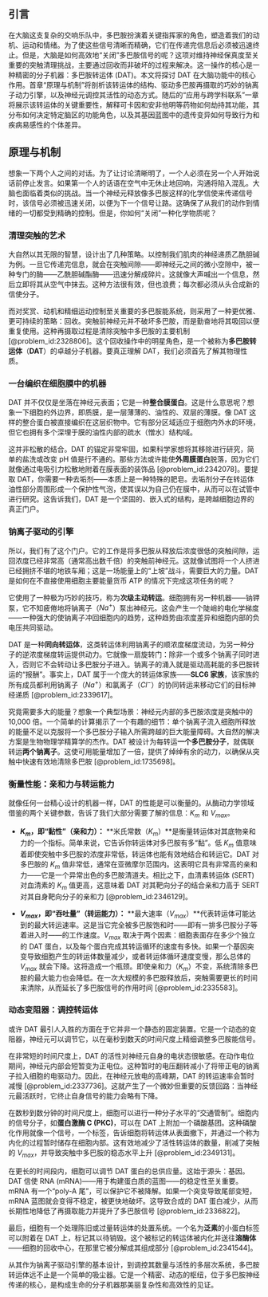## 引言
在大脑这支复杂的交响乐队中，多巴胺扮演着关键指挥家的角色，塑造着我们的动机、运动和情绪。为了使这些信号清晰而精确，它们在传递完信息后必须被迅速终止。但是，大脑是如何高效地“关闭”多巴胺信号的呢？这项对维持神经保真度至关重要的突触清理挑战，主要通过回收而非破坏的过程来解决。这一操作的核心是一种精密的分子机器：多巴胺转运体 (DAT)。本文将探讨 DAT 在大脑功能中的核心作用。首章“原理与机制”将剖析该转运体的结构、驱动多巴胺再摄取的巧妙的钠离子动力引擎，以及神经元调控其活性的动态方式。随后的“应用与跨学科联系”一章将展示该转运体的关键重要性，解释可卡因和安非他明等药物如何劫持其功能，其分布如何决定特定脑区的功能角色，以及其基因蓝图中的遗传变异如何导致行为和疾病易感性的个体差异。

## 原理与机制

想象一下两个人之间的对话。为了让讨论清晰明了，一个人必须在另一个人开始说话前停止发言。如果第一个人的话语在空气中无休止地回响，沟通将陷入混乱。大脑也面临着类似的挑战。当一个神经元释放像多巴胺这样的化学信使来传递信号时，该信号必须被迅速关闭，以便为下一个信号让路。这确保了从我们的动作到情绪的一切都受到精确的控制。但是，你如何“关闭”一种化学物质呢？

### 清理突触的艺术

大自然以其无限的智慧，设计出了几种策略。以控制我们肌肉的神经递质乙酰胆碱为例。一旦它传递完信息，就会在突触间隙——即神经元之间的微小空隙中，被一种专门的酶——乙酰胆碱酯酶——迅速分解成碎片。这就像大声喊出一个信息，然后立即将其从空气中抹去。这种方法很有效，但也浪费；每次都必须从头合成新的信使分子。

而对奖赏、动机和精细运动控制至关重要的多巴胺能系统，则采用了一种更优雅、更可持续的策略：回收。突触前神经元并不破坏多巴胺，而是勤奋地将其吸回以便重复使用。这种再摄取过程是清除突触中多巴胺的主要机制 [@problem_id:2328806]。这个回收操作中的明星角色，是一个被称为**多巴胺转运体**（**DAT**）的卓越分子机器。要真正理解 DAT，我们必须首先了解其物理性质。

### 一台编织在细胞膜中的机器

DAT 并不仅仅是坐落在神经元表面；它是一种**整合膜蛋白**。这是什么意思呢？想象一下细胞的外边界，即质膜，是一层薄薄的、油性的、双层的薄膜。像 DAT 这样的整合蛋白被直接编织在这层织物中。它有部分区域适应于细胞内外水的环境，但它也拥有多个深埋于膜的油性内部的疏水（憎水）结构域。

这并非松散的结合。DAT 的锚定非常牢固，如果科学家想将其移除进行研究，简单的盐洗或改变 pH 值是行不通的。那些方法或许能使**外周膜蛋白**脱落，因为它们就像通过电吸引力松散地附着在膜表面的装饰品 [@problem_id:2342078]。要提取 DAT，你需要一种去垢剂——本质上是一种特殊的肥皂。去垢剂分子在转运体油性部分周围形成一个保护性气泡，使其误以为自己仍在膜中，从而可以在试管中进行研究。这告诉我们，DAT 是一个坚固的、嵌入式的结构，是跨越细胞边界的真正门户。

### 钠离子驱动的引擎

所以，我们有了这个门户。它的工作是将多巴胺从释放后浓度很低的突触间隙，运回浓度已经非常高（通常高出数千倍）的突触前神经元。这就像试图将一个人挤进已经拥挤不堪的地铁车厢；这是一场能量上的“上坡”战斗，需要巨大的力量。DAT 是如何在不直接使用细胞主要能量货币 ATP 的情况下完成这项任务的呢？

它使用了一种极为巧妙的技巧，称为**次级主动转运**。细胞拥有另一种机器——钠钾泵，它不知疲倦地将钠离子（$Na^{+}$）泵出神经元。这会产生一个陡峭的电化学梯度——一种强大的使钠离子冲回细胞内的趋势，这种趋势由浓度差异和细胞内部的负电压共同驱动。

DAT 是一种**同向转运体**，这类转运体利用钠离子的顺浓度梯度流动，为另一种分子的逆浓度梯度转运提供动力。它就像一扇旋转门：除非一个或多个钠离子同时进入，否则它不会转动让多巴胺分子进入。钠离子的涌入就是驱动高耗能的多巴胺转运的“报酬”。事实上，DAT 属于一个庞大的转运体家族——**SLC6 家族**，该家族的所有成员都利用钠离子（$Na^{+}$）和氯离子（$Cl^{-}$）的协同转运来移动它们的目标神经递质 [@problem_id:2339617]。

究竟需要多大的能量？想象一个典型场景：神经元内部的多巴胺浓度是突触中的 10,000 倍。一个简单的计算揭示了一个有趣的细节：单个钠离子流入细胞所释放的能量不足以克服将一个多巴胺分子输入所需跨越的巨大能量障碍。大自然的解决方案是生物物理学精算学的杰作。DAT 被设计为每转运**一个多巴胺分子**，就偶联转运**两个钠离子**。这使可用能量增加了一倍，提供了绰绰有余的动力，以确保从突触中快速有效地清除多巴胺 [@problem_id:1735698]。

### 衡量性能：亲和力与转运能力

就像任何一台精心设计的机器一样，DAT 的性能是可以衡量的。从酶动力学领域借鉴的两个关键参数，告诉了我们大部分需要了解的信息：$K_m$ 和 $V_{max}$。

-   **$K_m$，即“黏性”（亲和力）：** **米氏常数（$K_m$）**是衡量转运体对其底物亲和力的一个指标。简单来说，它告诉你转运体对多巴胺有多“黏”。低 $K_m$ 值意味着即使突触中多巴胺的浓度非常低，转运体也能有效地结合和转运它。DAT 对多巴胺的 $K_m$ 值非常低，通常在亚微摩尔范围内。这表明它具有非常高的亲和力——它是一个异常出色的多巴胺清道夫。相比之下，血清素转运体 (SERT) 对血清素的 $K_m$ 值更高，这意味着 DAT 对其靶向分子的结合亲和力高于 SERT 对其自身靶向分子的亲和力 [@problem_id:2346129]。

-   **$V_{max}$，即“吞吐量”（转运能力）：** **最大速率（$V_{max}$）**代表转运体可能达到的最大转运速率。这是当它完全被多巴胺饱和时——即有一排多巴胺分子等着进入时——的工作速度。$V_{max}$ 取决于两个因素：细胞表面存在多少个独立的 DAT 蛋白，以及每个蛋白完成其转运循环的速度有多快。如果一个基因突变导致细胞产生的转运体数量减少，或者转运体循环速度变慢，那么总体的 $V_{max}$ 就会下降。这将造成一个瓶颈。即使亲和力（$K_m$）不变，系统清除多巴胺的最大能力也会降低。在一次大规模的多巴胺释放后，突触需要更长的时间来清除，从而延长了多巴胺信号的作用时间 [@problem_id:2335583]。

### 动态变阻器：调控转运体

或许 DAT 最引人入胜的方面在于它并非一个静态的固定装置。它是一个动态的变阻器，神经元可以调节它，以在毫秒到数天的时间尺度上精细调整多巴胺能信号。

在非常短的时间尺度上，DAT 的活性对神经元自身的电状态很敏感。在动作电位期间，神经元内部会短暂变为正电位。这种暂时的电压翻转减小了将带正电的钠离子拉入细胞的电驱动力。因此，在神经元放电的高峰期，DAT 的转运速率会暂时减慢 [@problem_id:2337736]。这就产生了一个微妙但重要的反馈回路：当神经元最活跃时，它终止自身信号的能力会略有下降。

在数秒到数分钟的时间尺度上，细胞可以进行一种分子水平的“交通管制”。细胞内的信号分子，如**蛋白激酶 C (PKC)**，可以在 DAT 上附加一个磷酸基团。这种磷酸化作用就像一个信号，一个标签，告诉细胞将转运体从表面撤下，并通过一个称为内化的过程暂时储存在细胞内部。这有效地减少了活性转运体的数量，削减了突触的 $V_{max}$，并导致突触中多巴胺的稳态水平上升 [@problem_id:2349131]。

在更长的时间段内，细胞可以调节 DAT 蛋白的总供应量。这始于源头：基因。DAT 信使 RNA (mRNA)——用于构建蛋白质的蓝图——的稳定性至关重要。mRNA 有一个“poly-A 尾”，可以保护它不被降解。如果一个突变导致尾部变短，mRNA 蓝图就会变得不稳定，被更快地破坏。这导致合成的 DAT 蛋白减少，从而长期性地降低了再摄取能力并提升了多巴胺信号 [@problem_id:2336822]。

最后，细胞有一个处理陈旧或过量转运体的处置系统。一个名为**泛素**的小蛋白标签可以附着在 DAT 上，标记其以待销毁。这个被标记的转运体被内化并送往**溶酶体**——细胞的回收中心，在那里它被分解成其组成部分 [@problem_id:2341544]。

从其作为钠离子驱动引擎的基本设计，到调控其数量与活性的多层次系统，多巴胺转运体远不止是一个简单的吸尘器。它是一个精密、动态的枢纽，位于多巴胺神经传递的核心，是构成生命的分子机器那美丽复杂性和高效性的见证。

